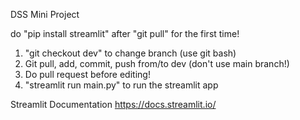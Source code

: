 DSS Mini Project

do "pip install streamlit" after "git pull" for the first time!

1. "git checkout dev" to change branch (use git bash)
2. Git pull, add, commit, push from/to dev (don't use main branch!)
3. Do pull request before editing!
4. "streamlit run main.py" to run the streamlit app

Streamlit Documentation
https://docs.streamlit.io/